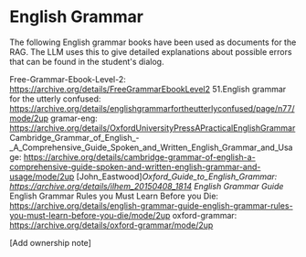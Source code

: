 # English Grammar

The following English grammar books have been used as documents for the RAG. The LLM uses this to give detailed explanations about possible errors that can be found in the student's dialog.

Free-Grammar-Ebook-Level-2: https://archive.org/details/FreeGrammarEbookLevel2
51.English grammar for the utterly confused: https://archive.org/details/englishgrammarfortheutterlyconfused/page/n77/mode/2up
gramar-eng: https://archive.org/details/OxfordUniversityPressAPracticalEnglishGrammar
Cambridge_Grammar_of_English_-_A_Comprehensive_Guide_Spoken_and_Written_English_Grammar_and_Usage: https://archive.org/details/cambridge-grammar-of-english-a-comprehensive-guide-spoken-and-written-english-grammar-and-usage/mode/2up
[John_Eastwood]_Oxford_Guide_to_English_Grammar: https://archive.org/details/ilhem_20150408_1814
English Grammar Guide_ English Grammar Rules you Must Learn Before you Die: https://archive.org/details/english-grammar-guide-english-grammar-rules-you-must-learn-before-you-die/mode/2up
oxford-grammar: https://archive.org/details/oxford-grammar/mode/2up

[Add ownership note]
